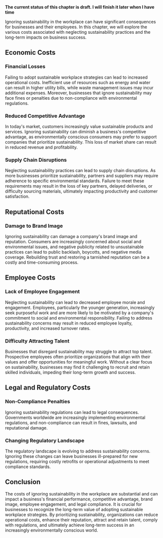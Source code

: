 **The current status of this chapter is draft. I will finish it later when I have time**

Ignoring sustainability in the workplace can have significant consequences for businesses and their employees. In this chapter, we will explore the various costs associated with neglecting sustainability practices and the long-term impacts on business success.

Economic Costs
--------------

### Financial Losses

Failing to adopt sustainable workplace strategies can lead to increased operational costs. Inefficient use of resources such as energy and water can result in higher utility bills, while waste management issues may incur additional expenses. Moreover, businesses that ignore sustainability may face fines or penalties due to non-compliance with environmental regulations.

### Reduced Competitive Advantage

In today's market, customers increasingly value sustainable products and services. Ignoring sustainability can diminish a business's competitive advantage, as environmentally conscious consumers may prefer to support companies that prioritize sustainability. This loss of market share can result in reduced revenue and profitability.

### Supply Chain Disruptions

Neglecting sustainability practices can lead to supply chain disruptions. As more businesses prioritize sustainability, partners and suppliers may require adherence to specific environmental standards. Failure to meet these requirements may result in the loss of key partners, delayed deliveries, or difficulty sourcing materials, ultimately impacting productivity and customer satisfaction.

Reputational Costs
------------------

### Damage to Brand Image

Ignoring sustainability can damage a company's brand image and reputation. Consumers are increasingly concerned about social and environmental issues, and negative publicity related to unsustainable practices can lead to public backlash, boycotts, and negative media coverage. Rebuilding trust and restoring a tarnished reputation can be a costly and time-consuming process.

Employee Costs
--------------

### Lack of Employee Engagement

Neglecting sustainability can lead to decreased employee morale and engagement. Employees, particularly the younger generation, increasingly seek purposeful work and are more likely to be motivated by a company's commitment to social and environmental responsibility. Failing to address sustainability concerns may result in reduced employee loyalty, productivity, and increased turnover rates.

### Difficulty Attracting Talent

Businesses that disregard sustainability may struggle to attract top talent. Prospective employees often prioritize organizations that align with their values and offer opportunities for meaningful work. Without a clear focus on sustainability, businesses may find it challenging to recruit and retain skilled individuals, impeding their long-term growth and success.

Legal and Regulatory Costs
--------------------------

### Non-Compliance Penalties

Ignoring sustainability regulations can lead to legal consequences. Governments worldwide are increasingly implementing environmental regulations, and non-compliance can result in fines, lawsuits, and reputational damage.

### Changing Regulatory Landscape

The regulatory landscape is evolving to address sustainability concerns. Ignoring these changes can leave businesses ill-prepared for new regulations, requiring costly retrofits or operational adjustments to meet compliance standards.

Conclusion
----------

The costs of ignoring sustainability in the workplace are substantial and can impact a business's financial performance, competitive advantage, brand image, employee engagement, and legal compliance. It is crucial for businesses to recognize the long-term value of adopting sustainable workplace strategies. By prioritizing sustainability, organizations can reduce operational costs, enhance their reputation, attract and retain talent, comply with regulations, and ultimately achieve long-term success in an increasingly environmentally conscious world.
